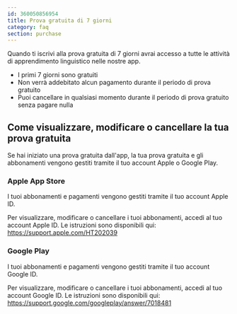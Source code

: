 ```yaml
---
id: 360050856954
title: Prova gratuita di 7 giorni
category: faq
section: purchase
---
```


Quando ti iscrivi alla prova gratuita di 7 giorni avrai accesso a tutte le attività di apprendimento linguistico nelle nostre app.

- I primi 7 giorni sono gratuiti
- Non verrà addebitato alcun pagamento durante il periodo di prova gratuito
- Puoi cancellare in qualsiasi momento durante il periodo di prova gratuito senza pagare nulla

## Come visualizzare, modificare o cancellare la tua prova gratuita

Se hai iniziato una prova gratuita dall'app, la tua prova gratuita e gli abbonamenti vengono gestiti tramite il tuo account Apple o Google Play.

### Apple App Store

I tuoi abbonamenti e pagamenti vengono gestiti tramite il tuo account Apple ID.

Per visualizzare, modificare o cancellare i tuoi abbonamenti, accedi al tuo account Apple ID. Le istruzioni sono disponibili qui: <https://support.apple.com/HT202039>

### Google Play

I tuoi abbonamenti e pagamenti vengono gestiti tramite il tuo account Google ID.

Per visualizzare, modificare o cancellare i tuoi abbonamenti, accedi al tuo account Google ID. Le istruzioni sono disponibili qui: <https://support.google.com/googleplay/answer/7018481>
